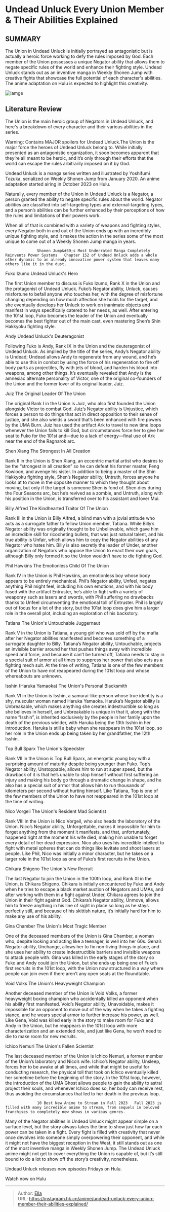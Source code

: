 # Undead Unluck Every Union Member &amp; Their Abilities Explained


## SUMMARY 



  The Union in Undead Unluck is initially portrayed as antagonistic but is actually a heroic force working to defy the rules imposed by God.   Each member of the Union possesses a unique Negator ability that allows them to negate specific rules of the world and enhance their fighting style.   Undead Unluck stands out as an inventive manga in Weekly Shonen Jump with creative fights that showcase the full potential of each character&#39;s abilities. The anime adaptation on Hulu is expected to highlight this creativity.  

![iamge](https://static1.srcdn.com/wordpress/wp-content/uploads/2023/11/the-union-from-undead-unluck-in-season1-poster.jpg)

## Literature Review

The Union is the main heroic group of Negators in Undead Unluck, and here&#39;s a breakdown of every character and their various abilities in the series.




Warning: Contains MAJOR spoilers for Undead Unluck.The Union is the major force the heroes of Undead Unluck belong to. While initially presented as an antagonistic organization, it soon becomes apparent that they’re all meant to be heroic, and it’s only through their efforts that the world can escape the rules arbitrarily imposed on it by God.






Undead Unluck is a manga series written and illustrated by Yoshifumi Tozuka, serialized on Weekly Shonen Jump from January 2020. An anime adaptation started airing in October 2023 on Hulu.




Naturally, every member of the Union in Undead Unluck is a Negator, a person granted the ability to negate specific rules about the world. Negator abilities are classified into self-targeting types and external-targeting types, and a person’s abilities can be further enhanced by their perceptions of how the rules and limitations of their powers work.

          

When all of that is combined with a variety of weapons and fighting styles, every Negator both in and out of the Union ends up with an incredibly unique fighting style, and it makes the action in the series some of the most unique to come out of a Weekly Shonen Jump manga in years.




                  Shonen Jump&#39;s Most Underrated Manga Completely Reinvents Power Systems   Chapter 152 of Undead Unluck adds a whole other dynamic to an already innovative power system that leaves many others like it in the dust.   


 Fuko Izumo 
Undead Unluck&#39;s Hero
         

The first Union member to discuss is Fuko Izumo, Rank X in the Union and the protagonist of Undead Unluck. Fuko’s Negator ability, Unluck, causes misfortune to befall anyone who touches her, with the degree of misfortune changing depending on how much affection she holds for the target, and she eventually develops her Unluck to work on inanimate objects and manifest in ways specifically catered to her needs, as well. After entering the 101st loop, Fuko becomes the leader of the Union and eventually becomes the best fighter out of the main cast, even mastering Shen’s Shin Hakkyoku fighting style.






 Andy 
Undead Unluck&#39;s Deuteragonist
         

Following Fuko is Andy, Rank IX in the Union and the deuteragonist of Undead Unluck. As implied by the title of the series, Andy’s Negator ability is Undead; Undead allows Andy to regenerate from any wound, and he’s able to use this in combat by using the force of his regeneration to fire off body parts as projectiles, fly with jets of blood, and harden his blood into weapons, among other things. It’s eventually revealed that Andy is the amnesiac alternate personality of Victor, one of the original co-founders of the Union and the former lover of its original leader, Juiz.



 Juiz 
The Original Leader Of The Union
          




The original Rank I in the Union is Juiz, who also first founded the Union alongside Victor to combat God. Juiz’s Negator ability is Unjustice, which forces a person to do things that act in direct opposition to their sense of justice, and she also wields a sword that’s been enhanced with fire powers by the UMA Burn. Juiz has used the artifact Ark to travel to new time loops whenever the Union fails to kill God, but circumstances force her to give her seat to Fuko for the 101st and—due to a lack of energy—final use of Ark near the end of the Ragnarok arc.



 Shen Xiang 
The Strongest In All Creation
          

Rank II in the Union is Shen Xiang, an eccentric martial artist who desires to be the “strongest in all creation” so he can defeat his former master, Feng Kowloon, and avenge his sister. In addition to being a master of the Shin Hakkyoku fighting style, Shen’s Negator ability, Untruth, forces anyone he looks at to move in the opposite manner to which they thought about moving, but only if the target is someone Shen is fond of. Shen dies during the Four Seasons arc, but he’s revived as a zombie, and Untruth, along with his position in the Union, is transferred over to his assistant and lover Mui.






 Billy Alfred 
The Kindhearted Traitor Of The Union
          

Rank III in the Union is Billy Alfred, a blind man with a jovial attitude who acts as a surrogate father to fellow Union member, Tatiana. While Billy’s Negator ability was originally thought to be Unbelievable, which gave him an incredible skill for ricocheting bullets, that was just natural talent, and his true ability is Unfair, which allows him to copy the Negator abilities of any Negator who hates him. Billy is also secretly the leader of Under, another organization of Negators who oppose the Union to enact their own goals, although Billy only formed it so the Union wouldn’t have to die fighting God.



 Phil Hawkins 
The Emotionless Child Of The Union
          




Rank IV in the Union is Phil Hawkins, an emotionless boy whose body appears to be entirely mechanical. Phil’s Negator ability, Unfeel, negates anything Phil might feel, including his own emotions, and with his body fused with the artifact Entruster, he’s able to fight with a variety of weaponry such as lasers and swords, with Phil suffering no drawbacks thanks to Unfeel circumventing the emotional toll of Entruster. Phil is largely out of focus for a lot of the story, but the 101st loop does give him a larger role in the overall plot, including an exploration of his backstory.



 Tatiana 
The Union&#39;s Untouchable Juggernaut
          

Rank V in the Union is Tatiana, a young girl who was sold off by the mafia after her Negator abilities manifested and becomes something of a surrogate daughter to Billy. Tatiana’s Negator ability, Untouchable, projects an invisible barrier around her that pushes things away with incredible speed and force, and because it can’t be turned off, Tatiana needs to stay in a special suit of armor at all times to suppress her power that also acts as a fighting mech suit. At the time of writing, Tatiana is one of the few members of the Union to have not reappeared during the 101st loop and whose whereabouts are unknown.






 Isshin (Haruka Yamaoka) 
The Union&#39;s Personal Blacksmith
          

Rank VI in the Union is Isshin, a samurai-like person whose true identity is a shy, muscular woman named Haruka Yamaoka. Haruka’s Negator ability is Unbreakable, which makes anything she creates indestructible so long as she believes in herself, and Unbreakable is unique in that it, along with the name “Isshin”, is inherited exclusively by the people in her family upon the death of the previous wielder, with Haruka being the 13th Isshin in her introduction. Haruka is still a baby when she reappears in the 101st loop, so her role in the Union ends up being taken by her grandfather, the 12th Isshin.



 Top Bull Sparx 
The Union&#39;s Speedster
          




Rank VII in the Union is Top Bull Sparx, an energetic young boy with a surprising amount of maturity despite being younger than Fuko. Top’s Negator ability, Unstoppable, allows him to run at super speed, but the drawback of it is that he’s unable to stop himself without first suffering an injury and making his body go through a dramatic change in shape, and he also has a special suit of armor that allows him to run thousands of kilometers per second without hurting himself. Like Tatiana, Top is one of the few members of the Union to have not reappeared in the 101st loop at the time of writing.



 Nico Vorgeil 
The Union&#39;s Resident Mad Scientist
          

Rank VIII in the Union is Nico Vorgeil, who also heads the laboratory of the Union. Nico’s Negator ability, Unforgettable, makes it impossible for him to forget anything from the moment it manifests, and that, unfortunately, happened right at the moment his wife died, making him unable to forget every detail of her dead expression. Nico also uses his incredible intellect to fight with metal spheres that can do things like levitate and shoot lasers at people. Like Phil, Nico was initially a minor character, but he takes on a larger role in the 101st loop as one of Fuko’s first recruits in the Union.






 Chikara Shigeno 
The Union&#39;s New Recruit
          

The last Negator to join the Union in the 100th loop, and Rank XI in the Union, is Chikara Shigeno. Chikara is initially encountered by Fuko and Andy when he tries to escape a black market auction of Negators and UMAs, and after working with them in a fight against Under, Chikara agrees to join the Union in their fight against God. Chikara’s Negator ability, Unmove, allows him to freeze anything in his line of sight in place so long as he stays perfectly still, and because of his skittish nature, it’s initially hard for him to make any use of his ability.



 Gina Chamber 
The Union&#39;s Most Tragic Member
         




One of the deceased members of the Union is Gina Chamber, a woman who, despite looking and acting like a teenager, is well into her 60s. Gena’s Negator ability, Unchange, allows her to fix non-living things in place, and she uses her ability to create indestructible barriers and invisible weapons to attack people with. Gina was killed in the early stages of the story so Fuko and Andy could join the Union, but she ends up being one of Fuko’s first recruits in the 101st loop, with the Union now structured in a way where people can join even if there aren’t any open seats at the Roundtable.



 Void Volks 
The Union&#39;s Heavyweight Champion
          

Another deceased member of the Union is Void Volks, a former heavyweight boxing champion who accidentally killed an opponent when his ability first manifested. Void’s Negator ability, Unavoidable, makes it impossible for an opponent to move out of the way when he takes a fighting stance, and he wears special armor to further increase his power, as well. Like Gena, Void was killed early in the story to make room for Fuko and Andy in the Union, but he reappears in the 101st loop with more characterization and an extended role, and just like Gena, he won’t need to die to make room for new recruits.






 Ichico Nemuri 
The Union&#39;s Fallen Scientist
          

The last deceased member of the Union is Ichico Nemuri, a former member of the Union’s laboratory and Nico’s wife. Ichico’s Negator ability, Unsleep, forces her to be awake at all times, and while that might be useful for conducting research, the physical toll that took on Ichico eventually killed her sometime before the beginning of the story. In the 101st loop, however, the introduction of the UMA Ghost allows people to gain the ability to astral project their souls, and whenever Ichico does so, her body can receive rest, thus avoiding the circumstances that led to her death in the previous loop.

                  10 Best New Anime to Stream in Fall 2023   Fall 2023 is filled with many incredible anime to stream, from sequels in beloved franchises to completely new shows in various genres.   




Many of the Negator abilities in Undead Unluck might appear simple on a surface level, but the story always takes the time to show just how far each power can be taken in a fight. Every fight is filled with creativity that never once devolves into someone simply overpowering their opponent, and while it might not have the biggest reception in the West, it still stands out as one of the most inventive manga in Weekly Shonen Jump. The Undead Unluck anime might not get to cover everything the Union is capable of, but it’s still bound to do a lot to show off the story’s creativity, nonetheless.

Undead Unluck releases new episodes Fridays on Hulu.

Watch now on Hulu



---

> Author: [Ella](https://instagram.hk.cn/)  
> URL: https://instagram.hk.cn/anime/undead-unluck-every-union-member-their-abilities-explained/  

